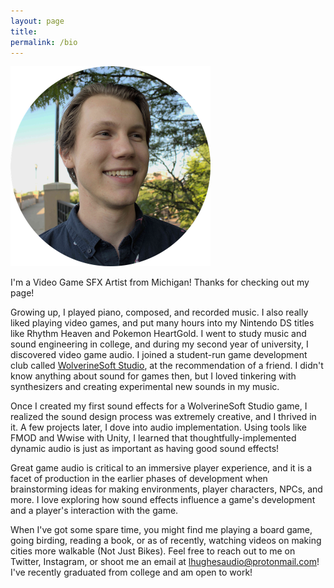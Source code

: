 ```yaml
---
layout: page
title: 
permalink: /bio
---
```


<img src="logan_portrait.png" width="320" height="320" alt="Photo of Logan" class="center"> 

I'm a Video Game SFX Artist from Michigan! Thanks for checking out my page!

Growing up, I played piano, composed, and recorded music. I also really liked playing video games, and put many hours into my Nintendo DS titles like Rhythm Heaven and Pokemon HeartGold. I went to study music and sound engineering in college, and during my second year of university, I discovered video game audio. I joined a student-run game development club called <a href="https://wolverinesoft-studio.itch.io/">WolverineSoft Studio</a>, at the recommendation of a friend. I didn't know anything about sound for games then, but I loved tinkering with synthesizers and creating experimental new sounds in my music.

Once I created my first sound effects for a WolverineSoft Studio game, I realized the sound design process was extremely creative, and I thrived in it. A few projects later, I dove into audio implementation. Using tools like FMOD and Wwise with Unity, I learned that thoughtfully-implemented dynamic audio is just as important as having good sound effects!

Great game audio is critical to an immersive player experience, and it is a facet of production in the earlier phases of development when brainstorming ideas for making environments, player characters, NPCs, and more. I love exploring how sound effects influence a game's development and a player's interaction with the game.

When I've got some spare time, you might find me playing a board game, going birding, reading a book, or as of recently, watching videos on making cities more walkable (Not Just Bikes). Feel free to reach out to me on Twitter, Instagram, or shoot me an email at lhughesaudio@protonmail.com! I've recently graduated from college and am open to work!


<!---

I graduated. Mention degree? Skills? 

It wasn't until my sophomore year of college that I discovered video game audio at the student run game development club at my university called <a href="https://wolverinesoft-studio.itch.io/">WolverineSoft Studio</a>. After making my first few sound effects, I was blown away by how creative I could be with the sounds I made, but I also appreciated the technical skills required for designing sfx. I have created and implemented SFX in many games with . Lately, I've been designing sounds for a short film called Mei Hou Wong. In all of these projects, I have thoroughly enjoyed playing a role in creating interactions that are more meaningful and immersive with sound. I strive to continue exploring the role of sound in interaction with video games. Feel free to reach out on Twitter, Instagram, or lhughesaudio@protonmail.com!
--->
